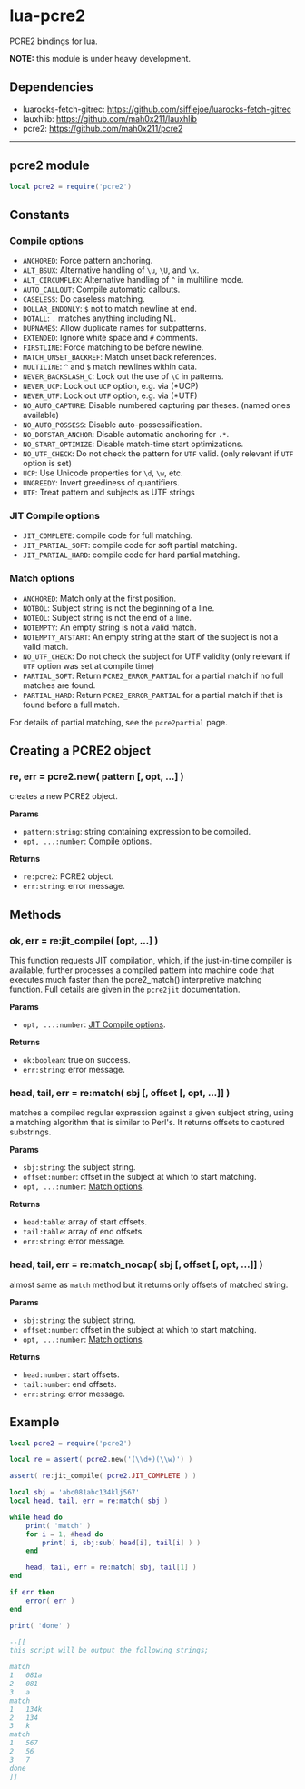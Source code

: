 # lua-pcre2

PCRE2 bindings for lua.

**NOTE:** this module is under heavy development.


## Dependencies

- luarocks-fetch-gitrec: <https://github.com/siffiejoe/luarocks-fetch-gitrec>
- lauxhlib: <https://github.com/mah0x211/lauxhlib>
- pcre2: <https://github.com/mah0x211/pcre2>

---

## pcre2 module

```lua
local pcre2 = require('pcre2')
```


## Constants


### Compile options

- `ANCHORED`: Force pattern anchoring.
- `ALT_BSUX`: Alternative handling of `\u`, `\U`, and `\x`.
- `ALT_CIRCUMFLEX`: Alternative handling of `^` in multiline mode.
- `AUTO_CALLOUT`: Compile automatic callouts.
- `CASELESS`: Do caseless matching.
- `DOLLAR_ENDONLY`: `$` not to match newline at end.
- `DOTALL`: `.` matches anything including NL.
- `DUPNAMES`: Allow duplicate names for subpatterns.
- `EXTENDED`: Ignore white space and `#` comments.
- `FIRSTLINE`: Force matching to be before newline.
- `MATCH_UNSET_BACKREF`: Match unset back references.
- `MULTILINE`: `^` and `$` match newlines within data.
- `NEVER_BACKSLASH_C`: Lock out the use of `\C` in patterns.
- `NEVER_UCP`: Lock out `UCP` option, e.g. via (*UCP)
- `NEVER_UTF`: Lock out `UTF` option, e.g. via (*UTF)
- `NO_AUTO_CAPTURE`: Disable numbered capturing par theses. (named ones available)
- `NO_AUTO_POSSESS`: Disable auto-possessification.
- `NO_DOTSTAR_ANCHOR`: Disable automatic anchoring for `.*`.
- `NO_START_OPTIMIZE`: Disable match-time start optimizations.
- `NO_UTF_CHECK`: Do not check the pattern for `UTF` valid. (only relevant if `UTF` option is set)
- `UCP`: Use Unicode properties for `\d`, `\w`, etc.
- `UNGREEDY`: Invert greediness of quantifiers.
- `UTF`: Treat pattern and subjects as UTF strings


### JIT Compile options

- `JIT_COMPLETE`: compile code for full matching.
- `JIT_PARTIAL_SOFT`: compile code for soft partial matching.
- `JIT_PARTIAL_HARD`: compile code for hard partial matching.


### Match options

- `ANCHORED`: Match only at the first position.
- `NOTBOL`: Subject string is not the beginning of a line.
- `NOTEOL`: Subject string is not the end of a line.
- `NOTEMPTY`: An empty string is not a valid match.
- `NOTEMPTY_ATSTART`: An empty string at the start of the subject is not a valid match.
- `NO_UTF_CHECK`: Do not check the subject for UTF validity (only relevant if `UTF` option was set at compile time)
- `PARTIAL_SOFT`: Return `PCRE2_ERROR_PARTIAL` for a partial match if no full matches are found.
- `PARTIAL_HARD`: Return `PCRE2_ERROR_PARTIAL` for a partial match if that is found before a full match.

For details of partial matching, see the `pcre2partial` page.


## Creating a PCRE2 object

### re, err = pcre2.new( pattern [, opt, ...] )

creates a new PCRE2 object.

**Params**

- `pattern:string`: string containing expression to be compiled.
- `opt, ...:number`: [Compile options](#compile-options).

**Returns**

- `re:pcre2`: PCRE2 object.
- `err:string`: error message.


## Methods

### ok, err = re:jit_compile( [opt, ...] )

This function requests JIT compilation, which, if the just-in-time compiler is available, further processes a compiled pattern into machine code that executes much faster than the pcre2_match() interpretive matching function. Full details are given in the `pcre2jit` documentation.

**Params**

- `opt, ...:number`: [JIT Compile options](#jit-compile-options).

**Returns**

- `ok:boolean`: true on success.
- `err:string`: error message.


### head, tail, err = re:match( sbj [, offset [, opt, ...]] )

matches a compiled regular expression against a given subject string, using a matching algorithm that is similar to Perl's. It returns offsets to captured substrings.

**Params**

- `sbj:string`: the subject string.
- `offset:number`: offset in the subject at which to start matching.
- `opt, ...:number`: [Match options](#match-options).

**Returns**

- `head:table`: array of start offsets.
- `tail:table`: array of end offsets.
- `err:string`: error message.


### head, tail, err = re:match_nocap( sbj [, offset [, opt, ...]] )

almost same as `match` method but it returns only offsets of matched string.

**Params**

- `sbj:string`: the subject string.
- `offset:number`: offset in the subject at which to start matching.
- `opt, ...:number`: [Match options](#match-options).

**Returns**

- `head:number`: start offsets.
- `tail:number`: end offsets.
- `err:string`: error message.


## Example

```lua
local pcre2 = require('pcre2')

local re = assert( pcre2.new('(\\d+)(\\w)') )

assert( re:jit_compile( pcre2.JIT_COMPLETE ) )

local sbj = 'abc081abc134klj567'
local head, tail, err = re:match( sbj )

while head do
    print( 'match' )
    for i = 1, #head do
        print( i, sbj:sub( head[i], tail[i] ) )
    end

    head, tail, err = re:match( sbj, tail[1] )
end

if err then
    error( err )
end

print( 'done' )

--[[
this script will be output the following strings;

match
1	081a
2	081
3	a
match
1	134k
2	134
3	k
match
1	567
2	56
3	7
done
]]
```
